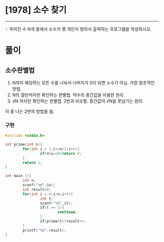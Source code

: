 # [1978] 소수 찾기
---

<aside>
💡 주어진 수 N개 중에서 소수가 몇 개인지 찾아서 출력하는 프로그램을 작성하시오.

</aside>

# 풀이

## 소수판별법

1. N까지 해당하는 모든 수를 나눠서 나머지가 0이 되면 소수가 아님. 가장 원초적인 방법.
2. N의 절반까지만 확인하는 판별법. 약수의 중간값을 이용한 원리.
3. √N 까지만 확인하는 판별법. 2번과 비슷함. 중간값이 √N을 못넘기는 원리.

이 중 나는 2번의 방법을 씀.

### 구현
```c
#include <stdio.h>

int prime(int n){
        for(int i = 2;i<=n/2;i++){
                if(n%i==0)return 0;
        }
        return 1;
}

int main (){
        int n;
        scanf("%d",&n);
        int result=0;
        for(int i = 0;i<n;i++){
                int t;
                scanf("%d",&t);
                if(t == 1){
                        continue;
                }
                if(prime(t))result++;
        }
        printf("%d",result);
}
```
